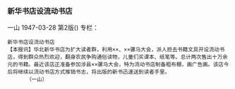 ### 新华书店设流动书店
一山
1947-03-28
第2版()
专栏：

    新华书店设流动书店
    【本报讯】华北新华书店为扩大读者群，利用××、××骡马大会，派人担去书籍文具开设流动书店，得到群众热烈欢迎，翻身农民争购通俗读物，儿童们买课本、纸笔等。总计两次售出十万余元的书籍。最近该店正准备参加涉县××骡马大会，特为流动书店制备粗布棚，画广告画。该店今后将继续以流动书店方式推销书志，将出版的新书迅速送到读者手里。
          （一山）

